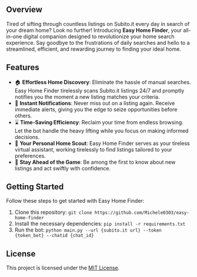 <!--
<p align="center">
  <img src="insert-your-bot-logo-url-here" alt="Subito-Alert-Bot Logo">
</p>
-->

## Overview

Tired of sifting through countless listings on Subito.it every day in search of your dream home? Look no further! Introducing **Easy Home Finder**, your all-in-one digital companion designed to revolutionize your home search experience. Say goodbye to the frustrations of daily searches and hello to a streamlined, efficient, and rewarding journey to finding your ideal home.

## Features

- 🏠 **Effortless Home Discovery**: Eliminate the hassle of manual searches. Easy Home Finder tirelessly scans Subito.it listings 24/7 and promptly notifies you the moment a new listing matches your criteria.
- 📢 **Instant Notifications**: Never miss out on a listing again. Receive immediate alerts, giving you the edge to seize opportunities before others.
- ⌛ **Time-Saving Efficiency**: Reclaim your time from endless browsing. Let the bot handle the heavy lifting while you focus on making informed decisions.
- 💼 **Your Personal Home Scout**: Easy Home Finder serves as your tireless virtual assistant, working tirelessly to find listings tailored to your preferences.
- 🚀 **Stay Ahead of the Game**: Be among the first to know about new listings and act swiftly with confidence.

## Getting Started

Follow these steps to get started with Easy Home Finder:

1. Clone this repository: `git clone https://github.com/Michele0303/easy-home-finder`
2. Install the necessary dependencies: `pip install -r requirements.txt`
4. Run the bot: `python main.py --url {subito.it url} --token {token_bot} --chatid {chat_id}`

## License

This project is licensed under the [MIT License](LICENSE).
